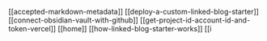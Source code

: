 [[accepted-markdown-metadata]]
[[deploy-a-custom-linked-blog-starter]]
[[connect-obsidian-vault-with-github]]
[[get-project-id-account-id-and-token-vercel]]
[[home]]
[[how-linked-blog-starter-works]]
[[i